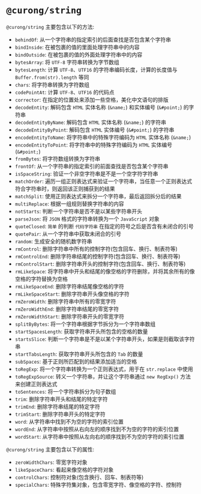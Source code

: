 # `@curong/string`


`@curong/string` 主要包含以下的方法:

- `behindOf`: 从一个字符串的指定索引的后面查找是否包含某个字符串
- `bindInside`: 在被包裹的值的里面处理字符串中的内容
- `bindOutside`: 在被包裹的值的外面处理字符串中的内容
- `bytesArray`: 将 `UTF-8` 字符串转换为字节数组
- `bytesLength`: 计算 `UTF-8`、`UTF16` 的字符串编码长度，计算的长度值与 `Buffer.from(str).length` 等同
- `chars`: 将字符串转换为字符数组
- `codePointAt`: 计算 `UTF-8`、`UTF16` 的代码点
- `corrector`: 在指定的位置处来添加一些空格，美化中文语句的排版
- `decodeEntity`: 解码包含 `HTML` 实体名称 (`&name;`) 和实体编号 (`&#point;`) 的字符串
- `decodeEntityByName`: 解码包含 `HTML` 实体名称 (`&name;`) 的字符串
- `decodeEntityByPoint`: 解码包含 `HTML` 实体编号 (`&#point;`) 的字符串
- `encodeEntityToName`: 将字符串中的特殊字符编码为 `HTML` 实体名称 (`&name;`)
- `encodeEntityToPoint`: 将字符串中的特殊字符编码为 `HTML` 实体编号 (`&#point;`)
- `fromBytes`: 将字符数组转换为字符串
- `frontOf`: 从一个字符串的指定索引的前面查找是否包含某个字符串
- `isSpaceString`: 验证一个非空字符串是不是一个空字符字符串
- `matchOrder`: 遍历一组正则表达式来验证一个字符串，当任意一个正则表达式符合字符串时，则返回该正则捕获到的结果
- `matchSplit`: 使用正则表达式来拆分一个字符串，最后返回拆分后的结果
- `multiReplace`: 根据一组规则替换字符串的内容
- `notStarts`: 判断一个字符串是否不是以某些字符串开头
- `parseJson`: 将 `JSON` 格式的字符串转换为一个 `JavaScript` 对象
- `quoteClosed`: `简单` 的判断 `代码字符串` 在指定的符号之后是否含有未闭合的引号
- `quotePair`: 从一个字符串中获取未闭合的引号
- `random`: 生成安全的随机数字符串
- `rmControl`: 删除字符串中所有的控制字符(包含回车、换行、制表符等)
- `rmControlEnd`: 删除字符串结尾的控制字符(包含回车、换行、制表符等)
- `rmControlStart`: 删除字符串开头的控制字符(包含回车、换行、制表符等)
- `rmLikeSpace`: 将字符串中开头和结尾的像空格的字符删除，并将其余所有的像空格的字符替换为空格
- `rmLikeSpaceEnd`: 删除字符串结尾像空格的字符
- `rmLikeSpaceStart`: 删除字符串开头像空格的字符
- `rmZeroWidth`: 删除字符串中所有的零宽字符
- `rmZeroWidthEnd`: 删除字符串结尾的零宽字符
- `rmZeroWidthStart`: 删除字符串开头的零宽字符
- `splitByBytes`: 将一个字符串根据字节拆分为一个字符串数组
- `startSpacesLength`: 获取字符串开头所包含的空格的数量
- `startsSlice`: 判断一个字符串是不是以某个字符串开头，如果是则截取该字符串
- `startTabsLength`: 获取字符串开头所包含的 `Tab` 的数量
- `subSpaces`: 基于正则所匹配到的结果添加适当的空格
- `toRegExp`: 将一个字符串转换为一个正则表达式，用于在 `str.replace` 中使用
- `toRegExpSource`: 转义一个字符串，并让这个字符串通过 `new RegExp()` 方法来创建正则表达式
- `toSentences`: 将一个字符串拆分为句子数组
- `trim`: 删除字符串开头和结尾的特定字符
- `trimEnd`: 删除字符串结尾的特定字符
- `trimStart`: 删除字符串开头的特定字符
- `word`: 从字符串中找到不为空的字符的索引位置
- `wordEnd`: 从字符串中按照从右向左的顺序找到不为空的字符的索引位置
- `wordStart`: 从字符串中按照从左向右的顺序找到不为空的字符的索引位置

`@curong/string` 主要包含以下的属性:

- `zeroWidthChars`: 零宽字符对象
- `likeSpaceChars`: 看起来像空格的字符对象
- `controlChars`: 控制符对象(包含换行、回车、制表符等)
- `specialChars`: 特殊字符集对象，包含零宽字符、像空格的字符、控制符
